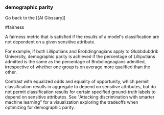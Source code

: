 ### demographic parity

Go back to the [[AI Glossary]]

#fairness

A fairness metric that is satisfied if the results of a model's classification are not dependent on a given sensitive attribute.

For example, if both Lilliputians and Brobdingnagians apply to Glubbdubdrib University, demographic parity is achieved if the percentage of Lilliputians admitted is the same as the percentage of Brobdingnagians admitted, irrespective of whether one group is on average more qualified than the other.

Contrast with equalized odds and equality of opportunity, which permit classification results in aggregate to depend on sensitive attributes, but do not permit classification results for certain specified ground-truth labels to depend on sensitive attributes. See "Attacking discrimination with smarter machine learning" for a visualization exploring the tradeoffs when optimizing for demographic parity.

